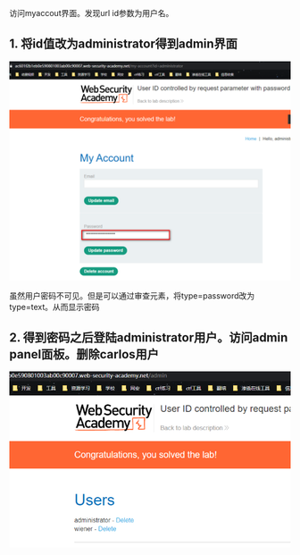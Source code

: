 访问myaccout界面。发现url id参数为用户名。

## 1. 将id值改为administrator得到admin界面

![](images/4B24E81C0C974BC5A5B1D907169EAC0Fclipboard.png)

虽然用户密码不可见。但是可以通过审查元素，将type=password改为type=text。从而显示密码



## 2. 得到密码之后登陆administrator用户。访问admin panel面板。删除carlos用户

![](images/AB7050255BE84A03BF51BB7BB37735B7clipboard.png)

